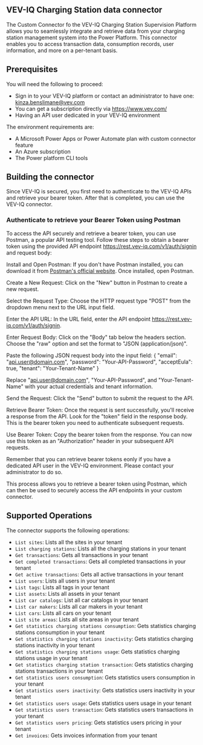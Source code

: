 ## VEV-IQ Charging Station data connector
The Custom Connector fo the VEV-IQ Charging Station Supervision Platform allows you to seamlessly integrate and retrieve data from your charging station management system into the Power Platform. This connector enables you to access transaction data, consumption records, user information, and more on a per-tenant basis.


## Prerequisites
You will need the following to proceed:
* Sign in to your VEV-IQ platform or contact an administrator to have one: kinza.benslimane@vev.com
* You can get a subscription directly via https://www.vev.com/
* Having an API user dedicated in your VEV-IQ environment

The environment requirements are:
* A Microsoft Power Apps or Power Automate plan with custom connector feature
* An Azure subscription
* The Power platform CLI tools


## Building the connector 
Since VEV-IQ is secured, you first need to authenticate to the VEV-IQ APIs and retrieve your bearer token. After that is completed, you can use the VEV-IQ connector.

### Authenticate to retrieve your Bearer Token using Postman
To access the API securely and retrieve a bearer token, you can use Postman, a popular API testing tool. Follow these steps to obtain a bearer token using the provided API endpoint https://rest.vev-iq.com/v1/auth/signin and request body:

Install and Open Postman:
If you don't have Postman installed, you can download it from [Postman's official website](https://www.postman.com/downloads/). Once installed, open Postman.

Create a New Request:
Click on the "New" button in Postman to create a new request.

Select the Request Type:
Choose the HTTP request type "POST" from the dropdown menu next to the URL input field.

Enter the API URL:
In the URL field, enter the API endpoint https://rest.vev-iq.com/v1/auth/signin.

Enter Request Body:
Click on the "Body" tab below the headers section. Choose the "raw" option and set the format to "JSON (application/json)".

Paste the following JSON request body into the input field:
{
  "email": "api.user@domain.com",
  "password": "Your-API-Password",
  "acceptEula": true,
  "tenant": "Your-Tenant-Name"
}

Replace "api.user@domain.com", "Your-API-Password", and "Your-Tenant-Name" with your actual credentials and tenant information.

Send the Request:
Click the "Send" button to submit the request to the API.

Retrieve Bearer Token:
Once the request is sent successfully, you'll receive a response from the API. Look for the "token" field in the response body. This is the bearer token you need to authenticate subsequent requests.

Use Bearer Token:
Copy the bearer token from the response. You can now use this token as an "Authorization" header in your subsequent API requests.

Remember that you can retrieve bearer tokens eonly if you have a dedicated API user in the VEV-IQ environment. Please contact your administrator to do so.

This process allows you to retrieve a bearer token using Postman, which can then be used to securely access the API endpoints in your custom connector.


## Supported Operations
The connector supports the following operations:
* `List sites`: Lists all the sites in your tenant
* `List charging stations`: Lists all the charging stations in your tenant
* `Get transactions`: Gets all transactions in your tenant
* `Get completed transactions`: Gets all completed transactions in your tenant
* `Get active transactions`: Gets all active transactions in your tenant
* `List users`: Lists all users in your tenant
* `List tags`: Lists all tags in your tenant
* `List assets`: Lists all assets in your tenant
* `List car catalogs`: List all car catalogs in your tenant
* `List car makers`: Lists all car makers in your tenant
* `List cars`: Lists all cars on your tenant
* `List site areas`: Lists all site areas in your tenant
* `Get statistics charging stations consumption`: Gets statistics charging stations consumption in your tenant
* `Get statistics charging stations inactivity`: Gets statistics charging stations inactivity in your tenant
* `Get statistics charging stations usage`: Gets statistics charging stations usage in your tenant
* `Get statistics charging station transaction`: Gets statistics charging stations transactions in your tenant
* `Get statistics users consumption`: Gets statistics users consumption in your tenant
* `Get statistics users inactivity`: Gets statistics users inactivity in your tenant
* `Get statistics users usage`: Gets statistics users usage in your tenant
* `Get statistics users transaction`: Gets statistics users transactions in your tenant
* `Get statistics users pricing`: Gets statistics users pricing in your tenant
* `Get invoices`: Gets invoices information from your tenant



